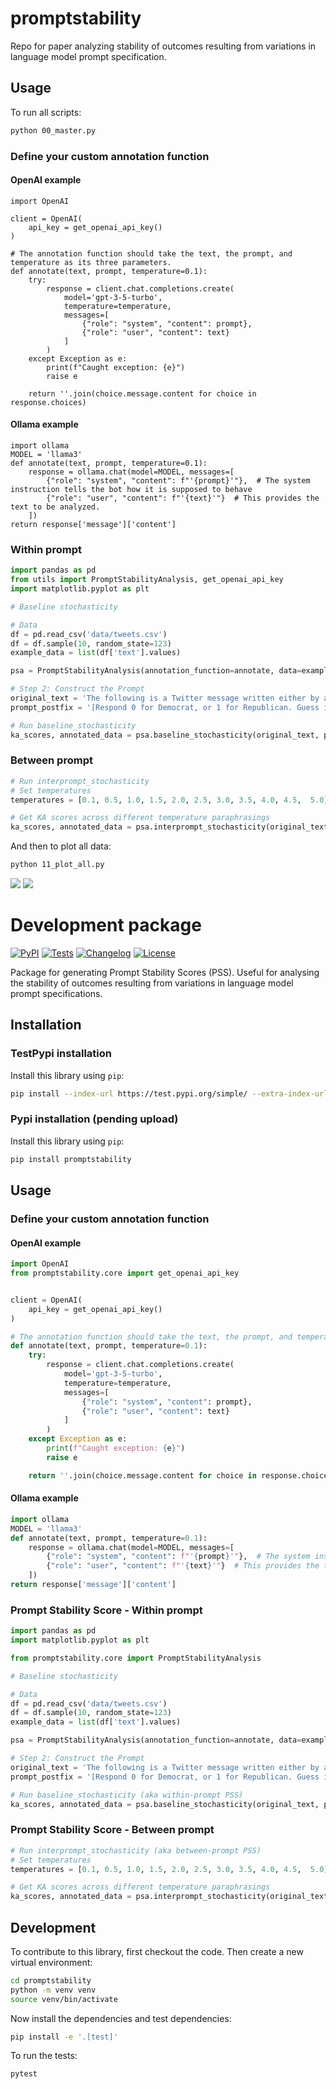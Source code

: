 # promptstability
Repo for paper analyzing stability of outcomes resulting from variations in language model prompt specification.

## Usage

To run all scripts:

```bash
python 00_master.py

```

### Define your custom annotation function

#### OpenAI example
```
import OpenAI

client = OpenAI(
    api_key = get_openai_api_key()
)

# The annotation function should take the text, the prompt, and temperature as its three parameters.
def annotate(text, prompt, temperature=0.1): 
    try:
        response = client.chat.completions.create(
            model='gpt-3-5-turbo',
            temperature=temperature,
            messages=[
                {"role": "system", "content": prompt}, 
                {"role": "user", "content": text}
            ]
        )
    except Exception as e:
        print(f"Caught exception: {e}")
        raise e

    return ''.join(choice.message.content for choice in response.choices)
```

#### Ollama example
```    
import ollama
MODEL = 'llama3'
def annotate(text, prompt, temperature=0.1):
    response = ollama.chat(model=MODEL, messages=[
        {"role": "system", "content": f"'{prompt}'"},  # The system instruction tells the bot how it is supposed to behave
        {"role": "user", "content": f"'{text}'"}  # This provides the text to be analyzed.
    ])
return response['message']['content']
```


### Within prompt

```python
import pandas as pd
from utils import PromptStabilityAnalysis, get_openai_api_key
import matplotlib.pyplot as plt

# Baseline stochasticity

# Data
df = pd.read_csv('data/tweets.csv')
df = df.sample(10, random_state=123)
example_data = list(df['text'].values)

psa = PromptStabilityAnalysis(annotation_function=annotate, data=example_data)

# Step 2: Construct the Prompt
original_text = 'The following is a Twitter message written either by a Republican or a Democrat before the 2020 election. Your task is to guess whether the author is Republican or Democrat.'
prompt_postfix = '[Respond 0 for Democrat, or 1 for Republican. Guess if you do not know. Respond nothing else.]'

# Run baseline_stochasticity
ka_scores, annotated_data = psa.baseline_stochasticity(original_text, prompt_postfix, iterations=20, plot=True, save_path='plots/00_tweets_within.png', save_csv="data/annotated/tweets_within.csv")

```


### Between prompt

```python
# Run interprompt_stochasticity
# Set temperatures
temperatures = [0.1, 0.5, 1.0, 1.5, 2.0, 2.5, 3.0, 3.5, 4.0, 4.5,  5.0]

# Get KA scores across different temperature paraphrasings
ka_scores, annotated_data = psa.interprompt_stochasticity(original_text, prompt_postfix, nr_variations=10, temperatures=temperatures, iterations = 1, print_prompts=True, plot=True, save_path='plots/00_tweets_between.png', save_csv = 'data/annotated/tweets_between.csv')
```

And then to plot all data:

```bash
python 11_plot_all.py
```

![](plots/combined_within.png)
![](plots/combined_between.png)

# Development package

[![PyPI](https://img.shields.io/pypi/v/promptstability.svg)](https://pypi.org/project/promptstability/)
[![Tests](https://github.com/palaiole13/promptstability/actions/workflows/test.yml/badge.svg)](https://github.com/palaiole13/promptstability/actions/workflows/test.yml)
[![Changelog](https://img.shields.io/github/v/release/palaiole13/promptstability?include_prereleases&label=changelog)](https://github.com/palaiole13/promptstability/releases)
[![License](https://img.shields.io/badge/license-Apache%202.0-blue.svg)](https://github.com/palaiole13/promptstability/blob/main/LICENSE)

Package for generating Prompt Stability Scores (PSS). Useful for analysing the stability of outcomes resulting from variations in language model prompt specifications.

## Installation

### TestPypi installation
Install this library using `pip`:
```bash
pip install --index-url https://test.pypi.org/simple/ --extra-index-url https://pypi.org/simple promptstability
```

### Pypi installation (pending upload)
Install this library using `pip`:
```bash
pip install promptstability
```
## Usage

### Define your custom annotation function

#### OpenAI example
``` python
import OpenAI
from promptstability.core import get_openai_api_key


client = OpenAI(
    api_key = get_openai_api_key()
)

# The annotation function should take the text, the prompt, and temperature as its three parameters.
def annotate(text, prompt, temperature=0.1):
    try:
        response = client.chat.completions.create(
            model='gpt-3-5-turbo',
            temperature=temperature,
            messages=[
                {"role": "system", "content": prompt},
                {"role": "user", "content": text}
            ]
        )
    except Exception as e:
        print(f"Caught exception: {e}")
        raise e

    return ''.join(choice.message.content for choice in response.choices)
```

#### Ollama example
``` python
import ollama
MODEL = 'llama3'
def annotate(text, prompt, temperature=0.1):
    response = ollama.chat(model=MODEL, messages=[
        {"role": "system", "content": f"'{prompt}'"},  # The system instruction tells the bot how it is supposed to behave
        {"role": "user", "content": f"'{text}'"}  # This provides the text to be analyzed.
    ])
return response['message']['content']
```


### Prompt Stability Score - Within prompt

```python
import pandas as pd
import matplotlib.pyplot as plt

from promptstability.core import PromptStabilityAnalysis

# Baseline stochasticity

# Data
df = pd.read_csv('data/tweets.csv')
df = df.sample(10, random_state=123)
example_data = list(df['text'].values)

psa = PromptStabilityAnalysis(annotation_function=annotate, data=example_data)

# Step 2: Construct the Prompt
original_text = 'The following is a Twitter message written either by a Republican or a Democrat before the 2020 election. Your task is to guess whether the author is Republican or Democrat.'
prompt_postfix = '[Respond 0 for Democrat, or 1 for Republican. Guess if you do not know. Respond nothing else.]'

# Run baseline_stochasticity (aka within-prompt PSS)
ka_scores, annotated_data = psa.baseline_stochasticity(original_text, prompt_postfix, iterations=20, plot=True, save_path='plots/00_tweets_within.png', save_csv="data/annotated/tweets_within.csv")

```


### Prompt Stability Score - Between prompt

```python
# Run interprompt_stochasticity (aka between-prompt PSS)
# Set temperatures
temperatures = [0.1, 0.5, 1.0, 1.5, 2.0, 2.5, 3.0, 3.5, 4.0, 4.5,  5.0]

# Get KA scores across different temperature paraphrasings
ka_scores, annotated_data = psa.interprompt_stochasticity(original_text, prompt_postfix, nr_variations=10, temperatures=temperatures, iterations = 1, print_prompts=True, plot=True, save_path='plots/00_tweets_between.png', save_csv = 'data/annotated/tweets_between.csv')
```



## Development

To contribute to this library, first checkout the code. Then create a new virtual environment:
```bash
cd promptstability
python -m venv venv
source venv/bin/activate
```
Now install the dependencies and test dependencies:
```bash
pip install -e '.[test]'
```
To run the tests:
```bash
pytest
```
